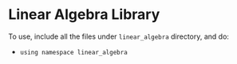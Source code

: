 # Linear Algebra Library

To use, include all the files under `linear_algebra` directory, and do:

- `using namespace linear_algebra`
